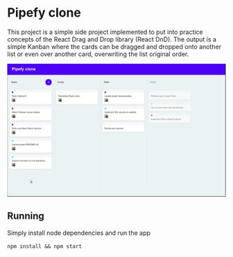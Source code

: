 # Pipefy clone

This project is a simple side project implemented to put into practice concepts of the React Drag and Drop library (React DnD). The output is a simple Kanban where the cards can be dragged and dropped onto another list or even over another card, overwriting the list original order.

<p align="center">
  <img src="docs/pipefy-clone.gif" />
</p>

## Running

Simply install node dependencies and run the app

```
npm install && npm start
```
